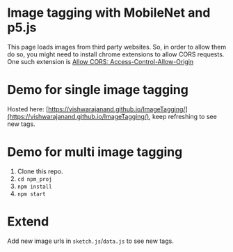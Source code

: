 # Image tagging with MobileNet and p5.js

This page loads images from third party websites. So, in order to allow them do so, you might need to install chrome extensions to allow CORS requests. One such extension is [Allow CORS: Access-Control-Allow-Origin](https://chrome.google.com/webstore/detail/allow-cors-access-control/lhobafahddgcelffkeicbaginigeejlf)


# Demo for single image tagging
Hosted here: [https://vishwarajanand.github.io/ImageTagging/](https://vishwarajanand.github.io/ImageTagging/), keep refreshing to see new tags.

# Demo for multi image tagging
1. Clone this repo.
2. `cd npm_proj`
3. `npm install`
4. `npm start`

# Extend
Add new image urls in `sketch.js`/`data.js` to see new tags.
